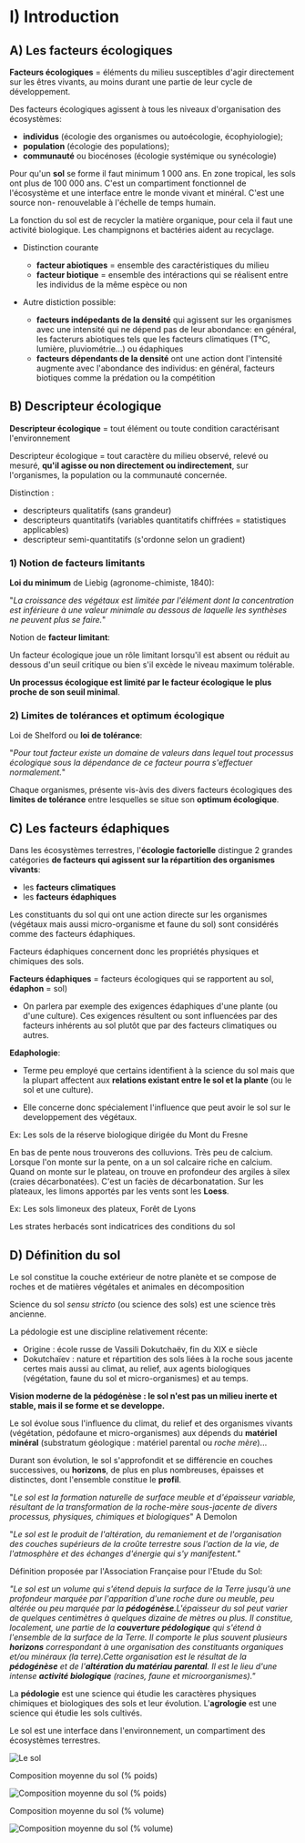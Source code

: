 # I) Introduction

## A) Les facteurs écologiques

**Facteurs écologiques** = éléments du milieu susceptibles d'agir directement sur les êtres vivants, au moins durant une partie de leur cycle de développement.

Des facteurs écologiques agissent à tous les niveaux d'organisation des écosystèmes:

* **individus** (écologie des organismes ou autoécologie, écophyiologie);
* **population** (écologie des populations); 
* **communauté** ou biocénoses (écologie systémique ou synécologie)

Pour qu'un **sol** se forme il faut minimum 1 000 ans. En zone tropical, les sols ont plus de 100 000 ans. C'est un compartiment fonctionnel de l'écosystème et une interface entre le monde vivant et minéral. C'est une source non- renouvelable à l'échelle de temps humain.

La fonction du sol est de recycler la matière organique, pour cela il faut une activité biologique. Les champignons et bactéries aident au recyclage.

* Distinction courante

	* **facteur abiotiques** = ensemble des caractéristiques du milieu
    * **facteur biotique** = ensemble des intéractions qui se réalisent entre les individus de la même espèce ou non
    

* Autre distiction possible:
	
    * **facteurs indépedants de la densité** qui agissent sur les organismes avec une intensité qui ne dépend pas de leur abondance: en général, les facterurs abiotiques tels que les facteurs climatiques (T°C, lumière, pluviométrie...) ou édaphiques
    * **facteurs dépendants de la densité** ont une action dont l'intensité augmente avec l'abondance des individus: en général, facteurs biotiques comme la prédation ou la compétition

## B) Descripteur écologique

**Descripteur écologique** = tout élément ou toute condition caractérisant l'environnement 

Descripteur écologique = tout caractère du milieu observé, relevé ou mesuré, **qu'il agisse ou non directement ou indirectement**, sur l'organismes, la population ou la communauté concernée.

Distinction :

* descripteurs qualitatifs (sans grandeur)
* descripteurs quantitatifs (variables quantitatifs chiffrées = statistiques applicables)
* descripteur semi-quantitatifs (s'ordonne selon un gradient)

### 1) Notion de facteurs limitants

**Loi du minimum** de Liebig (agronome-chimiste, 1840):

"*La croissance des végétaux est limitée par l'élément dont la concentration est inférieure à une valeur minimale au dessous de laquelle les synthèses ne peuvent plus se faire.*"

Notion de **facteur limitant**:

Un facteur écologique joue un rôle limitant lorsqu'il est absent ou réduit au dessous d'un seuil critique ou bien s'il excède le niveau maximum tolérable.

**Un processus écologique est limité par le facteur écologique le plus proche de son seuil minimal**.

### 2) Limites de tolérances et optimum écologique

Loi de Shelford ou **loi de tolérance**:

"*Pour tout facteur existe un domaine de valeurs dans lequel tout processus écologique sous la dépendance de ce facteur pourra s'effectuer normalement.*"

Chaque organismes, présente vis-àvis des divers facteurs écologiques des **limites de tolérance** entre lesquelles se situe son **optimum écologique**.


## C) Les facteurs édaphiques

Dans les écosystèmes terrestres, l'**écologie factorielle** distingue 2 grandes catégories **de facteurs qui agissent sur la répartition des organismes vivants**:

* les **facteurs climatiques**
* les **facteurs édaphiques**

Les constituants du sol qui ont une action directe sur les organismes (végétaux mais aussi micro-organisme et faune du sol) sont considérés comme des facteurs édaphiques.

Facteurs édaphiques concernent donc les propriétés physiques et chimiques des sols. 

**Facteurs édaphiques** = facteurs écologiques qui se rapportent au sol, **édaphon** = sol)

* On parlera par exemple des exigences édaphiques d'une plante (ou d'une culture). Ces exigences résultent ou sont influencées par des facteurs inhérents au sol plutôt que par des facteurs climatiques ou autres.

**Edaphologie**:

* Terme peu employé que certains identifient à la science du sol mais que la plupart affectent aux **relations existant entre le sol et la plante** (ou le sol et une culture).

* Elle concerne donc spécialement l'influence que peut avoir le sol sur le developpement des végétaux.



Ex: Les sols de la réserve biologique dirigée du Mont du Fresne

En bas de pente nous trouverons des colluvions. Très peu de calcium.
Lorsque l'on monte sur la pente, on a un sol calcaire riche en calcium.
Quand on monte sur le plateau, on trouve en profondeur des argiles à silex (craies décarbonatées). C'est un faciès de décarbonatation.
Sur les plateaux, les limons apportés par les vents sont les **Loess**.

Ex: Les sols limoneux des plateux, Forêt de Lyons

Les strates herbacés sont indicatrices des conditions du sol

## D) Définition du sol

Le sol constitue la couche extérieur de notre planète et se compose de roches et de matières végétales et animales en décomposition

Science du sol *sensu stricto* (ou science des sols) est une science très ancienne.

La pédologie est une discipline relativement récente:

* Origine : école russe de Vassili Dokutchaëv, fin du XIX e siècle 
* Dokutchaïev : nature et répartition des sols liées à la roche sous jacente certes mais aussi au climat, au relief, aux agents biologiques (végétation, faune du sol et micro-organismes) et au temps.

**Vision moderne de la pédogénèse : le sol n'est pas un milieu inerte et stable, mais il se forme et se developpe.**


Le sol évolue sous l'influence du climat, du relief et des organismes vivants (végétation, pédofaune et micro-organismes) aux dépends du **matériel minéral** (substratum géologique : matériel parental ou *roche mère*)...

Durant son évolution, le sol s'approfondit et se différencie en couches successives, ou **horizons**, de plus en plus nombreuses, épaisses et distinctes, dont l'ensemble constitue le **profil**.

"*Le sol est la formation naturelle de surface meuble et d'épaisseur variable, résultant de la transformation de la roche-mère sous-jacente de divers processus, physiques, chimiques et biologiques*" A Demolon

"*Le sol est le produit de l'altération, du remaniement et de l'organisation des couches supérieurs de la croûte terrestre sous l'action de la vie, de l'atmosphère et des échanges d'énergie qui s'y manifestent."*


Définition proposée par l'Association Française pour l'Etude du Sol:

*"Le sol est un volume qui s'étend depuis la surface de la Terre jusqu'à une profondeur marquée par l'apparition d'une roche dure ou meuble, peu altérée ou peu marquée par la **pédogénèse**.L'épaisseur du sol peut varier de quelques centimètres à quelques dizaine de mètres ou plus. Il constitue, localement, une partie de la **couverture pédologique** qui s'étend à l'ensemble de la surface de la Terre. Il comporte le plus souvent plusieurs **horizons** correspondant à une organisation des constituants organiques et/ou minéraux (la terre).Cette organisation est le résultat de la **pédogénèse** et de l'**altération du matériau parental**. Il est le  lieu d'une intense **activité biologique** (racines, faune et microorganismes)."*

La **pédologie** est une science qui étudie les caractères physiques chimiques et biologiques des sols et leur évolution. L'**agrologie** est une science qui étudie les sols cultivés.

Le sol est une interface dans l'environnement, un compartiment des écosystèmes terrestres.

![Le sol](Images/pedologie.JPG)

Composition moyenne du sol (% poids)

![Composition moyenne du sol (% poids)](Images/Fig2.JPG)

Composition moyenne du sol (% volume)

![Composition moyenne du sol (% volume)](Images/Fig3.JPG)
